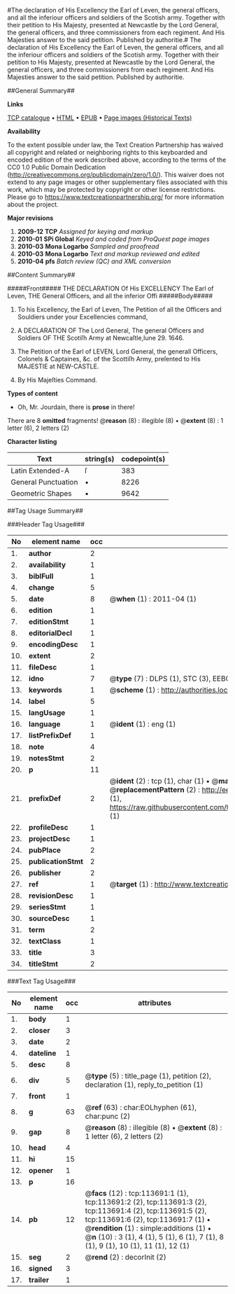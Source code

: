 #The declaration of His Excellency the Earl of Leven, the general officers, and all the inferiour officers and soldiers of the Scotish army. Together with their petition to His Majesty, presented at Newcastle by the Lord General, the general officers, and three commissioners from each regiment. And His Majesties answer to the said petition. Published by authoritie.#
The declaration of His Excellency the Earl of Leven, the general officers, and all the inferiour officers and soldiers of the Scotish army. Together with their petition to His Majesty, presented at Newcastle by the Lord General, the general officers, and three commissioners from each regiment. And His Majesties answer to the said petition. Published by authoritie.

##General Summary##

**Links**

[TCP catalogue](http://www.ota.ox.ac.uk/tcp/)  • 
[HTML](http://tei.it.ox.ac.uk/tcp/Texts-HTML/free/A88/A88075.html)  • 
[EPUB](http://tei.it.ox.ac.uk/tcp/Texts-EPUB/free/A88/A88075.epub) • 
[Page images (Historical Texts)](https://historicaltexts.jisc.ac.uk/eebo-99861554e)

**Availability**

To the extent possible under law, the Text Creation Partnership has waived all copyright and related or neighboring rights to this keyboarded and encoded edition of the work described above, according to the terms of the CC0 1.0 Public Domain Dedication (http://creativecommons.org/publicdomain/zero/1.0/). This waiver does not extend to any page images or other supplementary files associated with this work, which may be protected by copyright or other license restrictions. Please go to https://www.textcreationpartnership.org/ for more information about the project.

**Major revisions**

1. __2009-12__ __TCP__ *Assigned for keying and markup*
1. __2010-01__ __SPi Global__ *Keyed and coded from ProQuest page images*
1. __2010-03__ __Mona Logarbo__ *Sampled and proofread*
1. __2010-03__ __Mona Logarbo__ *Text and markup reviewed and edited*
1. __2010-04__ __pfs__ *Batch review (QC) and XML conversion*

##Content Summary##

#####Front#####
THE DECLARATION Of His EXCELLENCY The Earl of Leven, THE General Officers, and all the inferior Offi
#####Body#####

1. To his Excellency, the Earl of Leven, The Petition of all the Officers and Souldiers under your Excellencies command,

1. A DECLARATION OF The Lord General, The general Officers and Soldiers OF THE Scotiſh Army at Newcaſtle,Iune 29. 1646.

1. The Petition of the Earl of LEVEN, Lord General, the generall Officers, Colonels & Captaines, &c. of the Scottiſh Army, preſented to His MAJESTIE at NEW-CASTLE.

1. By His Majeſties Command.

**Types of content**

  * Oh, Mr. Jourdain, there is **prose** in there!

There are 8 **omitted** fragments! 
 @__reason__ (8) : illegible (8)  •  @__extent__ (8) : 1 letter (6), 2 letters (2)

**Character listing**


|Text|string(s)|codepoint(s)|
|---|---|---|
|Latin Extended-A|ſ|383|
|General Punctuation|•|8226|
|Geometric Shapes|▪|9642|

##Tag Usage Summary##

###Header Tag Usage###

|No|element name|occ|attributes|
|---|---|---|---|
|1.|__author__|2||
|2.|__availability__|1||
|3.|__biblFull__|1||
|4.|__change__|5||
|5.|__date__|8| @__when__ (1) : 2011-04 (1)|
|6.|__edition__|1||
|7.|__editionStmt__|1||
|8.|__editorialDecl__|1||
|9.|__encodingDesc__|1||
|10.|__extent__|2||
|11.|__fileDesc__|1||
|12.|__idno__|7| @__type__ (7) : DLPS (1), STC (3), EEBO-CITATION (1), PROQUEST (1), VID (1)|
|13.|__keywords__|1| @__scheme__ (1) : http://authorities.loc.gov/ (1)|
|14.|__label__|5||
|15.|__langUsage__|1||
|16.|__language__|1| @__ident__ (1) : eng (1)|
|17.|__listPrefixDef__|1||
|18.|__note__|4||
|19.|__notesStmt__|2||
|20.|__p__|11||
|21.|__prefixDef__|2| @__ident__ (2) : tcp (1), char (1)  •  @__matchPattern__ (2) : ([0-9\-]+):([0-9IVX]+) (1), (.+) (1)  •  @__replacementPattern__ (2) : http://eebo.chadwyck.com/downloadtiff?vid=$1&page=$2 (1), https://raw.githubusercontent.com/textcreationpartnership/Texts/master/tcpchars.xml#$1 (1)|
|22.|__profileDesc__|1||
|23.|__projectDesc__|1||
|24.|__pubPlace__|2||
|25.|__publicationStmt__|2||
|26.|__publisher__|2||
|27.|__ref__|1| @__target__ (1) : http://www.textcreationpartnership.org/docs/. (1)|
|28.|__revisionDesc__|1||
|29.|__seriesStmt__|1||
|30.|__sourceDesc__|1||
|31.|__term__|2||
|32.|__textClass__|1||
|33.|__title__|3||
|34.|__titleStmt__|2||


###Text Tag Usage###

|No|element name|occ|attributes|
|---|---|---|---|
|1.|__body__|1||
|2.|__closer__|3||
|3.|__date__|2||
|4.|__dateline__|1||
|5.|__desc__|8||
|6.|__div__|5| @__type__ (5) : title_page (1), petition (2), declaration (1), reply_to_petition (1)|
|7.|__front__|1||
|8.|__g__|63| @__ref__ (63) : char:EOLhyphen (61), char:punc (2)|
|9.|__gap__|8| @__reason__ (8) : illegible (8)  •  @__extent__ (8) : 1 letter (6), 2 letters (2)|
|10.|__head__|4||
|11.|__hi__|15||
|12.|__opener__|1||
|13.|__p__|16||
|14.|__pb__|12| @__facs__ (12) : tcp:113691:1 (1), tcp:113691:2 (2), tcp:113691:3 (2), tcp:113691:4 (2), tcp:113691:5 (2), tcp:113691:6 (2), tcp:113691:7 (1)  •  @__rendition__ (1) : simple:additions (1)  •  @__n__ (10) : 3 (1), 4 (1), 5 (1), 6 (1), 7 (1), 8 (1), 9 (1), 10 (1), 11 (1), 12 (1)|
|15.|__seg__|2| @__rend__ (2) : decorInit (2)|
|16.|__signed__|3||
|17.|__trailer__|1||
